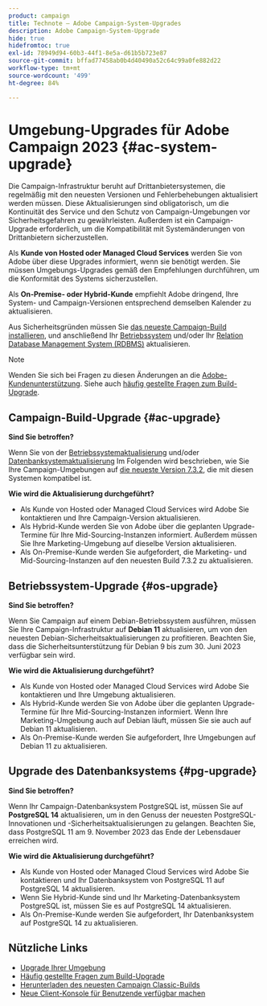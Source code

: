 ```yaml
---
product: campaign
title: Technote – Adobe Campaign-System-Upgrades
description: Adobe Campaign-System-Upgrade
hide: true
hidefromtoc: true
exl-id: 78949d94-60b3-44f1-8e5a-d61b5b723e87
source-git-commit: bffad77458ab0b4d40490a52c64c99a0fe882d22
workflow-type: tm+mt
source-wordcount: '499'
ht-degree: 84%

---
```


# Umgebung-Upgrades für Adobe Campaign 2023 {#ac-system-upgrade}

Die Campaign-Infrastruktur beruht auf Drittanbietersystemen, die regelmäßig mit den neuesten Versionen und Fehlerbehebungen aktualisiert werden müssen. Diese Aktualisierungen sind obligatorisch, um die Kontinuität des Service und den Schutz von Campaign-Umgebungen vor Sicherheitsgefahren zu gewährleisten. Außerdem ist ein Campaign-Upgrade erforderlich, um die Kompatibilität mit Systemänderungen von Drittanbietern sicherzustellen.

Als **Kunde von Hosted oder Managed Cloud Services** werden Sie von Adobe über diese Upgrades informiert, wenn sie benötigt werden. Sie müssen Umgebungs-Upgrades gemäß den Empfehlungen durchführen, um die Konformität des Systems sicherzustellen.

Als **On-Premise- oder Hybrid-Kunde** empfiehlt Adobe dringend, Ihre System- und Campaign-Versionen entsprechend demselben Kalender zu aktualisieren.

Aus Sicherheitsgründen müssen Sie [das neueste Campaign-Build installieren](#ac-upgrade), und anschließend Ihr [Betriebssystem](#os-upgrade) und/oder Ihr [Relation Database Management System (RDBMS)](#pg-upgrade) aktualisieren.

>[!NOTE]
>
>Wenden Sie sich bei Fragen zu diesen Änderungen an die [Adobe-Kundenunterstützung](https://helpx.adobe.com/de/enterprise/admin-guide.html/enterprise/using/support-for-experience-cloud.ug.html). Siehe auch [häufig gestellte Fragen zum Build-Upgrade](../../platform/using/faq-build-upgrade.md).

## Campaign-Build-Upgrade {#ac-upgrade}

**Sind Sie betroffen?**

Wenn Sie von der [Betriebssystemaktualisierung](#os-upgrade) und/oder [Datenbanksystemaktualisierung](#pg-upgrade) Im Folgenden wird beschrieben, wie Sie Ihre Campaign-Umgebungen auf [die neueste Version 7.3.2](../../rn/using/latest-release.md#release-7-3-2), die mit diesen Systemen kompatibel ist.

**Wie wird die Aktualisierung durchgeführt?**

* Als Kunde von Hosted oder Managed Cloud Services wird Adobe Sie kontaktieren und Ihre Campaign-Version aktualisieren.
* Als Hybrid-Kunde werden Sie von Adobe über die geplanten Upgrade-Termine für Ihre Mid-Sourcing-Instanzen informiert. Außerdem müssen Sie Ihre Marketing-Umgebung auf dieselbe Version aktualisieren.
* Als On-Premise-Kunde werden Sie aufgefordert, die Marketing- und Mid-Sourcing-Instanzen auf den neuesten Build 7.3.2 zu aktualisieren.


## Betriebssystem-Upgrade {#os-upgrade}

**Sind Sie betroffen?**

Wenn Sie Campaign auf einem Debian-Betriebssystem ausführen, müssen Sie Ihre Campaign-Infrastruktur auf **Debian 11** aktualisieren, um von den neuesten Debian-Sicherheitsaktualisierungen zu profitieren. Beachten Sie, dass die Sicherheitsunterstützung für Debian 9 bis zum 30. Juni 2023 verfügbar sein wird.

**Wie wird die Aktualisierung durchgeführt?**

* Als Kunde von Hosted oder Managed Cloud Services wird Adobe Sie kontaktieren und Ihre Umgebung aktualisieren.
* Als Hybrid-Kunde werden Sie von Adobe über die geplanten Upgrade-Termine für Ihre Mid-Sourcing-Instanzen informiert. Wenn Ihre Marketing-Umgebung auch auf Debian läuft, müssen Sie sie auch auf Debian 11 aktualisieren.
* Als On-Premise-Kunde werden Sie aufgefordert, Ihre Umgebungen auf Debian 11 zu aktualisieren.

## Upgrade des Datenbanksystems {#pg-upgrade}

**Sind Sie betroffen?**

Wenn Ihr Campaign-Datenbanksystem PostgreSQL ist, müssen Sie auf **PostgreSQL 14** aktualisieren, um in den Genuss der neuesten PostgreSQL-Innovationen und -Sicherheitsaktualisierungen zu gelangen. Beachten Sie, dass PostgreSQL 11 am 9. November 2023 das Ende der Lebensdauer erreichen wird.

**Wie wird die Aktualisierung durchgeführt?**

* Als Kunde von Hosted oder Managed Cloud Services wird Adobe Sie kontaktieren und Ihr Datenbanksystem von PostgreSQL 11 auf PostgreSQL 14 aktualisieren.
* Wenn Sie Hybrid-Kunde sind und Ihr Marketing-Datenbanksystem PostgreSQL ist, müssen Sie es auf PostgreSQL 14 aktualisieren.
* Als On-Premise-Kunde werden Sie aufgefordert, Ihr Datenbanksystem auf PostgreSQL 14 zu aktualisieren.


## Nützliche Links

* [Upgrade Ihrer Umgebung](../../production/using/build-upgrade.md)
* [Häufig gestellte Fragen zum Build-Upgrade](../../platform/using/faq-build-upgrade.md)
* [Herunterladen des neuesten Campaign Classic-Builds](https://experience.adobe.com/#/downloads/content/software-distribution/de/campaign.html)
* [Neue Client-Konsole für Benutzende verfügbar machen](../../installation/using/client-console-availability-for-windows.md)
